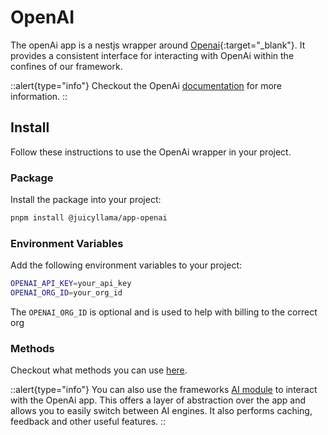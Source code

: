 # OpenAI

The openAi app is a nestjs wrapper around [Openai](https://openai.com){:target="_blank"}. It provides a consistent interface for interacting with OpenAi within the confines of our framework.

::alert{type="info"}
Checkout the OpenAi [documentation](https://platform.openai.com/docs/introduction) for more information.
::

## Install

Follow these instructions to use the OpenAi wrapper in your project.

### Package

Install the package into your project:

```bash
pnpm install @juicyllama/app-openai
```

### Environment Variables

Add the following environment variables to your project:

```bash
OPENAI_API_KEY=your_api_key
OPENAI_ORG_ID=your_org_id
```

The `OPENAI_ORG_ID` is optional and is used to help with billing to the correct org

### Methods

Checkout what methods you can use [here](../openai/methods/README.md).

::alert{type="info"}
You can also use the frameworks [AI module](../../backend/ai/0.index.md) to interact with the OpenAi app. This offers a layer of abstraction over the app and allows you to easily switch between AI engines. It also performs caching, feedback and other useful features.
::
